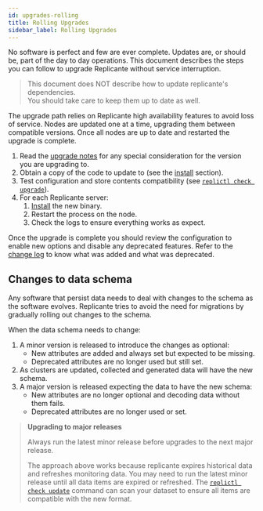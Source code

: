 ```yaml
---
id: upgrades-rolling
title: Rolling Upgrades
sidebar_label: Rolling Upgrades
---
```


No software is perfect and few are ever complete.
Updates are, or should be, part of the day to day operations.
This document describes the steps you can follow to upgrade Replicante without service interruption.


<blockquote class="info">

This document does NOT describe how to update replicante's dependencies.  
You should take care to keep them up to date as well.

</blockquote>

The upgrade path relies on Replicante high availability features to avoid loss of service.
Nodes are updated one at a time, upgrading them between compatible versions.
Once all nodes are up to date and restarted the upgrade is complete.


  1. Read the [upgrade notes](upgrades-notes.md) for any special consideration for the version you are upgrading to.
  2. Obtain a copy of the code to update to (see the [install](admin-install.md) section).
  3. Test configuration and store contents compatibility (see [`replictl check upgrade`](replictl-check.md)).
  4. For each Replicante server:
     1. [Install](admin-install.md) the new binary.
     2. Restart the process on the node.
     3. Check the logs to ensure everything works as expect.

Once the upgrade is complete you should review the configuration to enable new options
and disable any deprecated features.
Refer to the [change log](upgrades-changelog.md) to know what was added and what was deprecated.


## Changes to data schema
Any software that persist data needs to deal with changes to the schema as the software evolves.
Replicante tries to avoid the need for migrations by gradually rolling out changes to the schema.

When the data schema needs to change:

  1. A minor version is released to introduce the changes as optional:
     * New attributes are added and always set but expected to be missing.
     * Deprecated attributes are no longer used but still set.
  2. As clusters are updated, collected and generated data will have the new schema.
  3. A major version is released expecting the data to have the new schema:
     * New attributes are no longer optional and decoding data without them fails.
     * Deprecated attributes are no longer used or set.


<blockquote class="info">

**Upgrading to major releases**

Always run the latest minor release before upgrades to the next major release.

The approach above works because replicante expires historical data and refreshes monitoring data.
You may need to run the latest minor release until all data items are expired or refreshed.
The [`replictl check update`](replictl-check.md#update) command can scan your dataset
to ensure all items are compatible with the new format.

</blockquote>
